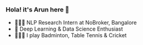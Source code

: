 ### Hola! it's Arun here 👋  
- 👨🏻‍💻 NLP Research Intern at NoBroker, Bangalore  
- 🔭 Deep Learning & Data Science Enthusiast  
- 🏌🏻‍♀️ I play Badminton, Table Tennis & Cricket  
<!--
**ArunPalaniappan/ArunPalaniappan** is a ✨ _special_ ✨ repository because its `README.md` (this file) appears on your GitHub profile.

Here are some ideas to get you started:

- 🔭 I’m currently working on ...
- 🌱 I’m currently learning ...
- 👯 I’m looking to collaborate on ...
- 🤔 I’m looking for help with ...
- 💬 Ask me about ...
- 📫 How to reach me: ...
- 😄 Pronouns: ...
- ⚡ Fun fact: ...
-->

